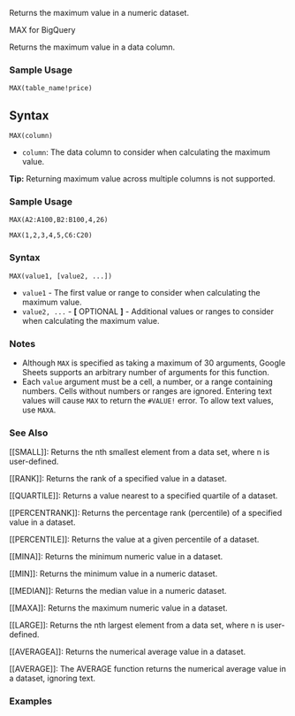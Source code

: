 Returns the maximum value in a numeric dataset.

MAX for BigQuery

Returns the maximum value in a data column.

### Sample Usage

`MAX(table_name!price)`

Syntax
------

`MAX(column)`

* `column`: The data column to consider when calculating the maximum value.

**Tip:** Returning maximum value across multiple columns is not supported.

### Sample Usage

`MAX(A2:A100,B2:B100,4,26)`

`MAX(1,2,3,4,5,C6:C20)`

### Syntax

`MAX(value1, [value2, ...])`

* `value1` - The first value or range to consider when calculating the maximum value.
* `value2, ...` - **[** OPTIONAL **]** - Additional values or ranges to consider when calculating the maximum value.

### Notes

* Although `MAX` is specified as taking a maximum of 30 arguments, Google Sheets supports an arbitrary number of arguments for this function.
* Each `value` argument must be a cell, a number, or a range containing numbers. Cells without numbers or ranges are ignored. Entering text values will cause `MAX` to return the `#VALUE!` error. To allow text values, use `MAXA`.

### See Also

[[SMALL]]: Returns the nth smallest element from a data set, where n is user-defined.

[[RANK]]: Returns the rank of a specified value in a dataset.

[[QUARTILE]]: Returns a value nearest to a specified quartile of a dataset.

[[PERCENTRANK]]: Returns the percentage rank (percentile) of a specified value in a dataset.

[[PERCENTILE]]: Returns the value at a given percentile of a dataset.

[[MINA]]: Returns the minimum numeric value in a dataset.

[[MIN]]: Returns the minimum value in a numeric dataset.

[[MEDIAN]]: Returns the median value in a numeric dataset.

[[MAXA]]: Returns the maximum numeric value in a dataset.

[[LARGE]]: Returns the nth largest element from a data set, where n is user-defined.

[[AVERAGEA]]: Returns the numerical average value in a dataset.

[[AVERAGE]]: The AVERAGE function returns the numerical average value in a dataset, ignoring text.

### Examples